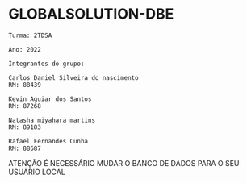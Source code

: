 # GLOBALSOLUTION-DBE
```
Turma: 2TDSA 

Ano: 2022

Integrantes do grupo:

Carlos Daniel Silveira do nascimento				
RM: 88439

Kevin Aguiar dos Santos		
RM: 87268

Natasha miyahara martins	
RM: 89183

Rafael Fernandes Cunha		
RM: 88687

```

ATENÇÃO É NECESSÁRIO MUDAR O BANCO DE DADOS PARA O SEU USUÁRIO LOCAL
